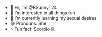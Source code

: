 - 👋 Hi, I’m @BSunnyT24
- 👀 I’m interested in all things fun
- 🌱 I’m currently learning my sexual desires
- 😄 Pronouns: She
- ⚡ Fun fact: Scorpio ♏
